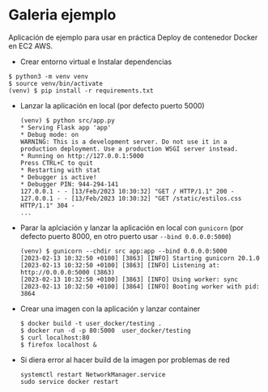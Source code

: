 # Galeria ejemplo

Aplicación de ejemplo para usar en práctica Deploy de contenedor Docker en EC2 AWS.

- Crear entorno virtual e Instalar dependencias
```
$ python3 -m venv venv
$ source venv/bin/activate
(venv) $ pip install -r requirements.txt 
```
- Lanzar la aplicación en local (por defecto puerto 5000)

    ```console
    (venv) $ python src/app.py 
    * Serving Flask app 'app'
    * Debug mode: on
    WARNING: This is a development server. Do not use it in a production deployment. Use a production WSGI server instead.
    * Running on http://127.0.0.1:5000
    Press CTRL+C to quit
    * Restarting with stat
    * Debugger is active!
    * Debugger PIN: 944-294-141
    127.0.0.1 - - [13/Feb/2023 10:30:32] "GET / HTTP/1.1" 200 -
    127.0.0.1 - - [13/Feb/2023 10:30:32] "GET /static/estilos.css HTTP/1.1" 304 -
    ...
    ``` 

- Parar la aplciación y lanzar la aplicación en local con `gunicorn` (por defecto puerto 8000, en otro puerto usar `--bind 0.0.0.0:5000`)

    ```console
    (venv) $ gunicorn --chdir src app:app --bind 0.0.0.0:5000
    [2023-02-13 10:32:50 +0100] [3863] [INFO] Starting gunicorn 20.1.0
    [2023-02-13 10:32:50 +0100] [3863] [INFO] Listening at: http://0.0.0.0:5000 (3863)
    [2023-02-13 10:32:50 +0100] [3863] [INFO] Using worker: sync
    [2023-02-13 10:32:50 +0100] [3864] [INFO] Booting worker with pid: 3864
    ```

- Crear una imagen con la aplicación  y lanzar container

    ```console
    $ docker build -t user_docker/testing .
    $ docker run -d -p 80:5000  user_docker/testing
    $ curl localhost:80
    $ firefox localhost &
    ``` 

- Si diera error al hacer build de la imagen por problemas de red

    ```console
    systemctl restart NetworkManager.service
    sudo service docker restart
    ``` 



